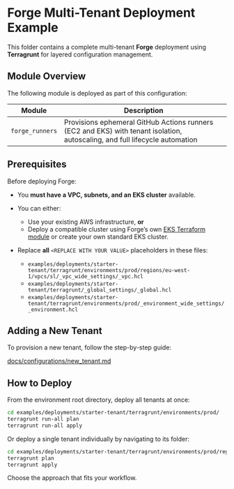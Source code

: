 # Forge Multi-Tenant Deployment Example

This folder contains a complete multi-tenant **Forge** deployment using **Terragrunt** for layered configuration management.


## Module Overview

The following module is deployed as part of this configuration:

| Module          | Description                                                                                                                 |
| --------------- | --------------------------------------------------------------------------------------------------------------------------- |
| `forge_runners` | Provisions ephemeral GitHub Actions runners (EC2 and EKS) with tenant isolation, autoscaling, and full lifecycle automation |


## Prerequisites

Before deploying Forge:

* You **must have a VPC, subnets, and an EKS cluster** available.

* You can either:

  * Use your existing AWS infrastructure, **or**
  * Deploy a compatible cluster using Forge’s own [EKS Terraform module](https://github.com/cisco-open/forge/tree/main/modules/infra/eks) or create your own standard EKS cluster.

* Replace **all** `<REPLACE WITH YOUR VALUE>` placeholders in these files:

  * `examples/deployments/starter-tenant/terragrunt/environments/prod/regions/eu-west-1/vpcs/sl/_vpc_wide_settings/_vpc.hcl`
  * `examples/deployments/starter-tenant/terragrunt/_global_settings/_global.hcl`
  * `examples/deployments/starter-tenant/terragrunt/environments/prod/_environment_wide_settings/_environment.hcl`


## Adding a New Tenant

To provision a new tenant, follow the step-by-step guide:

[docs/configurations/new_tenant.md](../../docs/configurations/new_tenant.md)


## How to Deploy

From the environment root directory, deploy all tenants at once:

```sh
cd examples/deployments/starter-tenant/terragrunt/environments/prod/
terragrunt run-all plan
terragrunt run-all apply
```

Or deploy a single tenant individually by navigating to its folder:

```sh
cd examples/deployments/starter-tenant/terragrunt/environments/prod/regions/<region>/vpcs/<vpc_alias>/tenants/<tenant_name>/
terragrunt plan
terragrunt apply
```

Choose the approach that fits your workflow.
